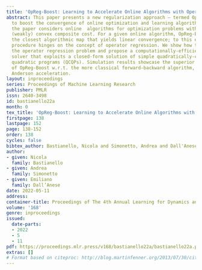 ```yaml
---
title: 'OpReg-Boost: Learning to Accelerate Online Algorithms with Operator Regression'
abstract: This paper presents a new regularization approach – termed OpReg-Boost –
  to boost the convergence of online optimization and learning algorithms. In particular,
  the paper considers online  algorithms for optimization problems with a time-varying
  (weakly) convex composite cost. For a given online algorithm, OpReg-Boost learns
  the closest algorithmic map that yields linear convergence; to this end, the learning
  procedure hinges on the concept of operator regression. We show how to formalize
  the operator regression problem and propose a computationally-efficient Peaceman-Rachford
  solver that exploits a closed-form solution of simple quadratically-constrained
  quadratic programs (QCQPs). Simulation results showcase the superior properties
  of OpReg-Boost w.r.t. the more classical forward-backward algorithm, FISTA, and
  Anderson acceleration.
layout: inproceedings
series: Proceedings of Machine Learning Research
publisher: PMLR
issn: 2640-3498
id: bastianello22a
month: 0
tex_title: 'OpReg-Boost: Learning to Accelerate Online Algorithms with Operator Regression'
firstpage: 138
lastpage: 152
page: 138-152
order: 138
cycles: false
bibtex_author: Bastianello, Nicola and Simonetto, Andrea and Dall'Anese, Emiliano
author:
- given: Nicola
  family: Bastianello
- given: Andrea
  family: Simonetto
- given: Emiliano
  family: Dall’Anese
date: 2022-05-11
address:
container-title: Proceedings of The 4th Annual Learning for Dynamics and Control Conference
volume: '168'
genre: inproceedings
issued:
  date-parts:
  - 2022
  - 5
  - 11
pdf: https://proceedings.mlr.press/v168/bastianello22a/bastianello22a.pdf
extras: []
# Format based on citeproc: http://blog.martinfenner.org/2013/07/30/citeproc-yaml-for-bibliographies/
---
```

